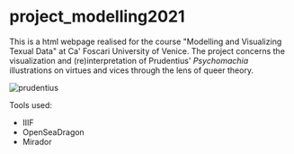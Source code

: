 # project_modelling2021
This is a html webpage realised for the course "Modelling and Visualizing Texual Data" at Ca' Foscari University of Venice.
The project concerns the visualization and (re)interpretation of Prudentius' <i>Psychomachia</i> illustrations on virtues and vices through the lens of queer theory.

![prudentius](https://user-images.githubusercontent.com/78953256/131373248-a3f56fb7-adad-4672-9238-fda49f5a45b1.PNG)


Tools used:
- IIIF
- OpenSeaDragon
- Mirador
